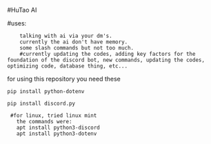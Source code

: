  #HuTao AI


#uses:
```
    talking with ai via your dm's.
    currently the ai don't have memory.
    some slash commands but not too much.
    #currently updating the codes, adding key factors for the foundation of the discord bot, new commands, updating the codes, optimizing code, database thing, etc...

```
 for using this repository you need these


 
 ```
 pip install python-dotenv

 pip install discord.py
 
  #for linux, tried linux mint
    the commands were:
    apt install python3-discord
    apt install python3-dotenv

 ```